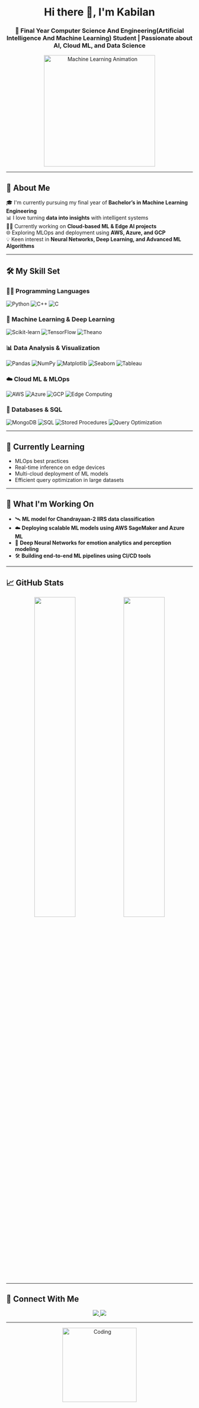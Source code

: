 <!-- Header -->
<h1 align="center">Hi there 👋, I'm Kabilan</h1>
<h3 align="center">🚀 Final Year Computer Science And Engineering(Artificial Intelligence And Machine Learning) Student | Passionate about AI, Cloud ML, and Data Science</h3>

<!-- Animated GIF -->
<p align="center">
  <img src="https://media.giphy.com/media/qgQUggAC3Pfv687qPC/giphy.gif" width="300" alt="Machine Learning Animation">
</p>

---

## 🧠 About Me

🎓 I'm currently pursuing my final year of **Bachelor’s in Machine Learning Engineering**  
📊 I love turning **data into insights** with intelligent systems  
🧑‍💻 Currently working on **Cloud-based ML & Edge AI projects**  
🌐 Exploring MLOps and deployment using **AWS, Azure, and GCP**  
💡 Keen interest in **Neural Networks, Deep Learning, and Advanced ML Algorithms**

---

## 🛠️ My Skill Set

### 👨‍💻 Programming Languages
![Python](https://img.shields.io/badge/Python-3670A0?logo=python&logoColor=white&style=for-the-badge)
![C++](https://img.shields.io/badge/C++-00599C?logo=cplusplus&logoColor=white&style=for-the-badge)
![C](https://img.shields.io/badge/C-555555?logo=c&logoColor=white&style=for-the-badge)

### 🧪 Machine Learning & Deep Learning
![Scikit-learn](https://img.shields.io/badge/scikit--learn-F7931E?logo=scikit-learn&logoColor=white&style=for-the-badge)
![TensorFlow](https://img.shields.io/badge/TensorFlow-FF6F00?logo=tensorflow&logoColor=white&style=for-the-badge)
![Theano](https://img.shields.io/badge/-Theano-blueviolet?style=for-the-badge)


### 📊 Data Analysis & Visualization
![Pandas](https://img.shields.io/badge/Pandas-150458?logo=pandas&logoColor=white&style=for-the-badge)
![NumPy](https://img.shields.io/badge/Numpy-013243?logo=numpy&logoColor=white&style=for-the-badge)
![Matplotlib](https://img.shields.io/badge/Matplotlib-11557c?logo=matplotlib&logoColor=white&style=for-the-badge)
![Seaborn](https://img.shields.io/badge/Seaborn-46a2f1?style=for-the-badge)
![Tableau](https://img.shields.io/badge/Tableau-E97627?logo=tableau&logoColor=white&style=for-the-badge)

### ☁️ Cloud ML & MLOps
![AWS](https://img.shields.io/badge/AWS-232F3E?logo=amazon-aws&logoColor=white&style=for-the-badge)
![Azure](https://img.shields.io/badge/Azure-0078D4?logo=microsoft-azure&logoColor=white&style=for-the-badge)
![GCP](https://img.shields.io/badge/GCP-4285F4?logo=google-cloud&logoColor=white&style=for-the-badge)
![Edge Computing](https://img.shields.io/badge/Edge%20Computing-00C853?style=for-the-badge)

### 🧮 Databases & SQL
![MongoDB](https://img.shields.io/badge/MongoDB-4EA94B?logo=mongodb&logoColor=white&style=for-the-badge)
![SQL](https://img.shields.io/badge/SQL-4479A1?logo=postgresql&logoColor=white&style=for-the-badge)
![Stored Procedures](https://img.shields.io/badge/Stored%20Procedures-grey?style=for-the-badge)
![Query Optimization](https://img.shields.io/badge/Query%20Optimization-blue?style=for-the-badge)

---

## 🌱 Currently Learning

- MLOps best practices  
- Real-time inference on edge devices  
- Multi-cloud deployment of ML models  
- Efficient query optimization in large datasets

---

## 🔭 What I'm Working On

- 🛰️ **ML model for Chandrayaan-2 IIRS data classification**  
- ☁️ **Deploying scalable ML models using AWS SageMaker and Azure ML**  
- 🧠 **Deep Neural Networks for emotion analytics and perception modeling**  
- 🛠️ **Building end-to-end ML pipelines using CI/CD tools**

---

## 📈 GitHub Stats

<p align="center">
  <img src="https://github-readme-stats.vercel.app/api?username=Kabilan-ML-Dev&show_icons=true&theme=radical" width="47%">
  <img src="https://github-readme-streak-stats.herokuapp.com/?user=Kabilan-ML-Dev&theme=radical" width="47%">
</p>

---

## 🔗 Connect With Me

<p align="center">
  <a href="https://www.linkedin.com/in/ml-kabilan-r-k/" target="_blank">
    <img src="https://img.shields.io/badge/LinkedIn-blue?style=for-the-badge&logo=linkedin&logoColor=white" />
  </a>
  <a href="kabilan.r.k.25@gmail.com">
    <img src="https://img.shields.io/badge/Gmail-D14836?style=for-the-badge&logo=gmail&logoColor=white" />
  </a>
</p>

---

<p align="center">
  <img src="https://media1.tenor.com/m/Ho0ZextTZJEAAAAd/ai-digital.gif" width="200" alt="Coding" />
</p>
